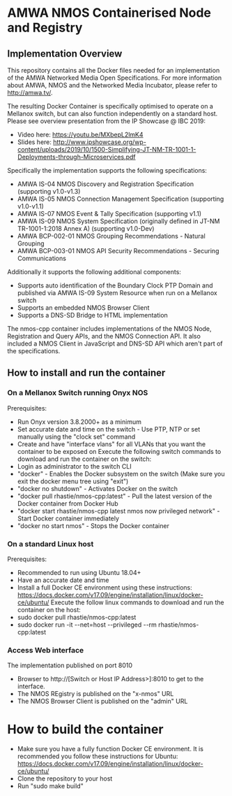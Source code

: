 # AMWA NMOS Containerised Node and Registry
## Implementation Overview
This repository contains all the Docker files needed for an implementation of the AMWA Networked Media Open Specifications. For more information about AMWA, NMOS and the Networked Media Incubator, please refer to http://amwa.tv/.

The resulting Docker Container is specifically optimised to operate on a Mellanox switch, but can also function independently on a standard host. Please see overview presentation from the IP Showcase @ IBC 2019:

- Video here: https://youtu.be/MXbepL2lmK4
- Slides here: http://www.ipshowcase.org/wp-content/uploads/2019/10/1500-Simplifying-JT-NM-TR-1001-1-Deployments-through-Microservices.pdf 


Specifically the implementation supports the following specifications:

- AMWA IS-04 NMOS Discovery and Registration Specification (supporting v1.0-v1.3)
 - AMWA IS-05 NMOS Connection Management Specification (supporting v1.0-v1.1)
 - AMWA IS-07 NMOS Event & Tally Specification (supporting v1.1)
 - AMWA IS-09 NMOS System Specification (originally defined in JT-NM TR-1001-1:2018 Annex A) (supporting v1.0-Dev)
 - AMWA BCP-002-01 NMOS Grouping Recommendations - Natural Grouping
 - AMWA BCP-003-01 NMOS API Security Recommendations - Securing Communications

Additionally it supports the following additional components:

 - Supports auto identification of the Boundary Clock PTP Domain and published via AMWA IS-09 System Resource when run on a Mellanox switch
 - Supports an embedded NMOS Browser Client
 - Supports a DNS-SD Bridge to HTML implementation 

The nmos-cpp container includes implementations of the NMOS Node, Registration and Query APIs, and the NMOS Connection API. It also included a NMOS Client in JavaScript and DNS-SD API which aren't part of the specifications.

## How to install and run the container

### On a Mellanox Switch running Onyx NOS
Prerequisites:
 - Run Onyx version 3.8.2000+ as a minimum
 - Set accurate date and time on the switch - Use PTP, NTP or set manually using the "clock set" command
 - Create and have "interface vlans" for all VLANs that you want the container to be exposed on Execute the following switch commands to download and run the container on the switch:
 - Login as administrator to the switch CLI
 - "docker" - Enables the Docker subsystem on the switch (Make sure you exit the docker menu tree using "exit")
 - "docker no shutdown" - Activates Docker on the switch
 - "docker pull rhastie/nmos-cpp:latest" - Pull the latest version of the Docker container from Docker Hub
 - "docker start rhastie/nmos-cpp latest nmos now privileged network" - Start Docker container immediately
 - "docker no start nmos" - Stops the Docker container

### On a standard Linux host
Prerequisites:
 - Recommended to run using Ubuntu 18.04+
 - Have an accurate date and time
 - Install a full Docker CE environment using these instructions: https://docs.docker.com/v17.09/engine/installation/linux/docker-ce/ubuntu/ 
Execute the follow linux commands to download and run the container on the host:
 - sudo docker pull rhastie/nmos-cpp:latest
 - sudo docker run -it --net=host --privileged --rm 
rhastie/nmos-cpp:latest

### Access Web interface
The implementation published on port 8010

 - Browser to http://[Switch or Host IP Address>]:8010 to get to the interface.
 - The NMOS REgistry is published on the "x-nmos" URL
 - The NMOS Browser Client is published on the "admin" URL
# How to build the container
- Make sure you have a fully function Docker CE environment. It is recommended you follow these instructions for Ubuntu: https://docs.docker.com/v17.09/engine/installation/linux/docker-ce/ubuntu/ 
- Clone the repository to your host
- Run "sudo make build"

